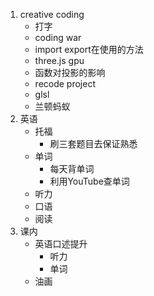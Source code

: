 1. creative coding
   * 打字
   * coding war
   * import export在使用的方法
   * three.js gpu
   * 函数对投影的影响
   * recode project
   * glsl
   * 兰顿蚂蚁
2. 英语
   * 托福
     * 刷三套题目去保证熟悉
   * 单词
     * 每天背单词
     * 利用YouTube查单词
   * 听力
   * 口语
   * 阅读
3. 课内
   * 英语口述提升
     * 听力
     * 单词
   * 油画